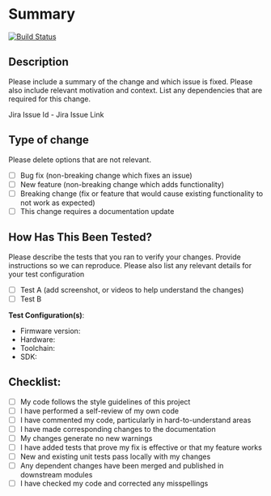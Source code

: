 # Summary

<!-- Add your PR build badge here -->
[![Build Status](https://jenkinsx.evermosa2z.com/buildStatus/icon?job=be-boilerplate-go%2FPR-<your-PR-number>)](https://jenkinsx.evermosa2z.com/job/be-boilerplate-go/job/PR-<your-PR-number>/)

## Description

Please include a summary of the change and which issue is fixed. Please also include relevant motivation and context. List any dependencies that are required for this change.

Jira Issue Id - Jira Issue Link

## Type of change

Please delete options that are not relevant.

- [ ] Bug fix (non-breaking change which fixes an issue)
- [ ] New feature (non-breaking change which adds functionality)
- [ ] Breaking change (fix or feature that would cause existing functionality to not work as expected)
- [ ] This change requires a documentation update

## How Has This Been Tested?

Please describe the tests that you ran to verify your changes. Provide instructions so we can reproduce. Please also list any relevant details for your test configuration

- [ ] Test A (add screenshot, or videos to help understand the changes)
- [ ] Test B

**Test Configuration(s)**:

* Firmware version:
* Hardware:
* Toolchain:
* SDK:

## Checklist:

- [ ] My code follows the style guidelines of this project
- [ ] I have performed a self-review of my own code
- [ ] I have commented my code, particularly in hard-to-understand areas
- [ ] I have made corresponding changes to the documentation
- [ ] My changes generate no new warnings
- [ ] I have added tests that prove my fix is effective or that my feature works
- [ ] New and existing unit tests pass locally with my changes
- [ ] Any dependent changes have been merged and published in downstream modules
- [ ] I have checked my code and corrected any misspellings
